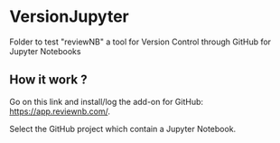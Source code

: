 # VersionJupyter
Folder to test "reviewNB" a tool for Version Control through GitHub for Jupyter Notebooks


## How it work ? 
 Go on this link and install/log the add-on for GitHub: https://app.reviewnb.com/.
 
 Select the GitHub project which contain a Jupyter Notebook.
 
 
